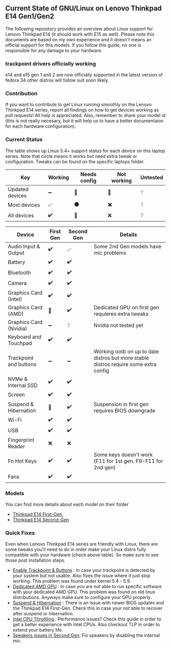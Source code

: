 ## Current State of GNU/Linux on Lenovo Thinkpad E14 Gen1/Gen2

The following repository provides an overview about Linux support for Lenovo Thinkpad E14 (it should work with E15 as well). Please note this documents are based on my own experience and it doesn't means an official support for this models. If you follow this guide, no one is responsible for any damage to your hardware.

### trackpoint drivers officially working
e14 and e15 gen 1 and 2 are now officially supported in the latest version of fedora 34 other distros will follow suit soon likely.

### Contribution

If you want to contribute to get Linux running smoothly on the Lenovo Thinkpad E14 series, report all findings on how to get devices working as pull requests! All help is appreciated. Also, remember to share your model id (this is not really necesary, but it will help us to have a better documentaion for each hardware configuration).

### Current Status

The table shows up Linux 5.4+ support status for each device on this laptop series. Note that circle means it works but need extra tweak or configuration.
Tweaks can be found on the specific laptops folder.

| Key | Working | Needs config | Not working | Untested
|---|---|---|---|---|
| Updated devices | :heavy_minus_sign: | :large_blue_circle: | :large_blue_diamond: | :grey_question: |
| Most devices | :white_check_mark: | :black_circle: | :heavy_multiplication_x: | :grey_question: |
| All devices | :heavy_check_mark: | :red_circle: | :x: | :grey_question: |

| Device | First Gen | Second Gen | Details |
|---|---|---|---|
| Audio Input & Output | :heavy_check_mark: | :white_check_mark: | Some 2nd Gen models have mic problems | 
| Battery | :heavy_check_mark: | :heavy_check_mark: | |
| Bluetooth | :heavy_check_mark: | :heavy_check_mark: | |
| Camera | :heavy_check_mark: | :heavy_check_mark: | |
| Graphics Card (Intel) | :heavy_check_mark: | :heavy_check_mark: | |
| Graphics Card (AMD) | :red_circle: | :heavy_check_mark: | Dedicated GPU on first gen requieres extra tweaks                     |
| Graphics Card (Nvidia) | :heavy_minus_sign: | :grey_question:    | Nvidia not tested yet                                                 |
| Keyboard and Touchpad | :heavy_check_mark: | :heavy_check_mark: | |
| Trackpoint and buttons | :heavy_minus_sign: | :heavy_minus_sign: | Working ootb on up to date distros but more stable distros require some extra config |
| NVMe & Internal SSD | :heavy_check_mark: | :heavy_check_mark: | |
| Screen | :heavy_check_mark: | :heavy_check_mark: | |
| Suspend & Hibernation | :red_circle: | :heavy_check_mark: | Suspension in first gen requires BIOS downgrade |
| Wi-Fi | :heavy_check_mark: | :heavy_check_mark: | |
| USB | :heavy_check_mark: | :heavy_check_mark: | |
| Fingerprint Reader | :x: | :x: | |
| Fn Hot Keys | :heavy_check_mark: | :heavy_check_mark: | Some keys doesn't work (F11 for 1st gen. F9-F11 for 2nd gen) |
| Fans | :heavy_check_mark: | :heavy_check_mark: | |


### Models
You can find more details about each model on their folder
- [Thinkpad E14 First-Gen](./thinkpad-e14-gen1/README.md),
- [Thinkpad E14 Second-Gen](./thinkpad-e14-gen2/README.md)

### Quick Fixes
Even when Lenovo Thinkpad E14 series are friendly with Linux, there are some tweaks you'll need to do in order make your Linux distro fully compatible with your hardware (check above table). So make sure to see those post installation steps.

- [Enable Trackpoint & Buttons](./tweaks/trackpoint/README.md) : In case your trackpoint is detected by your system but not usable. Also fixes the issue where it just stop working. This problem was found under kernel 5.4 - 5.9.
- [Dedicated AMD GPU](./tweaks/amdgpu-rx640/README.md) : In case you are not able to run specific software with your dedicated AMD GPU. This problem was found on old linux distributions. Anyways make sure to configure your GPU properly.
- [Suspend & Hibernation](./tweaks/suspend-and-hibernation/README.md) : There is an issue with newer BIOS updates and the Thinkpad E14 First-Gen. Check this in case your not able to recover after suspend or hibernation.
- [Intel CPU Throttling](./tweaks/intel-cpu-throttling/README.md) : Performance issues? Check this guide in order to get a better experience with Intel CPUs. Also checkout TLP in order to extend your battery life.
- [Speakers issues in Second Gen](./tweaks/audio/README.md): Fix speakers by disabling the internal mic.


